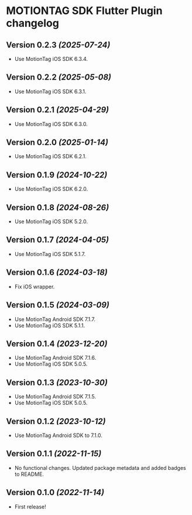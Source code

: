 # MOTIONTAG SDK Flutter Plugin changelog

## Version 0.2.3 *(2025-07-24)*

- Use MotionTag iOS SDK 6.3.4.

## Version 0.2.2 *(2025-05-08)*

- Use MotionTag iOS SDK 6.3.1.

## Version 0.2.1 *(2025-04-29)*

- Use MotionTag iOS SDK 6.3.0.

## Version 0.2.0 *(2025-01-14)*

- Use MotionTag iOS SDK 6.2.1.

## Version 0.1.9 *(2024-10-22)*

- Use MotionTag iOS SDK 6.2.0.

## Version 0.1.8 *(2024-08-26)*

- Use MotionTag iOS SDK 5.2.0.

## Version 0.1.7 *(2024-04-05)*

- Use MotionTag iOS SDK 5.1.7.

## Version 0.1.6 *(2024-03-18)*

- Fix iOS wrapper.

## Version 0.1.5 *(2024-03-09)*

- Use MotionTag Android SDK 7.1.7.
- Use MotionTag iOS SDK 5.1.1.

## Version 0.1.4 *(2023-12-20)*

- Use MotionTag Android SDK 7.1.6.
- Use MotionTag iOS SDK 5.0.5.

## Version 0.1.3 *(2023-10-30)*

- Use MotionTag Android SDK 7.1.5.
- Use MotionTag iOS SDK 5.0.5.

## Version 0.1.2 *(2023-10-12)*

- Use MotionTag Android SDK to 7.1.0.

## Version 0.1.1 *(2022-11-15)*

- No functional changes. Updated package metadata and added badges to README.

## Version 0.1.0 *(2022-11-14)*

- First release!
